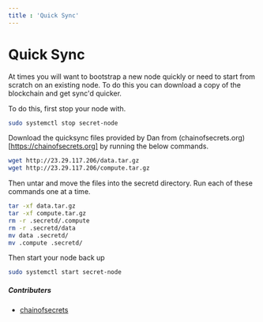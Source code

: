 ```yaml
---
title : 'Quick Sync'
---
```


# Quick Sync

At times you will want to bootstrap a new node quickly or need to start from scratch on an existing node. To do this you can download a copy of the blockchain and get sync'd quicker.

To do this, first stop your node with.

```bash
sudo systemctl stop secret-node
```

Download the quicksync files provided by Dan from (chainofsecrets.org)[https://chainofsecrets.org] by running the below commands.

```bash
wget http://23.29.117.206/data.tar.gz
wget http://23.29.117.206/compute.tar.gz
```

Then untar and move the files into the secretd directory. Run each of these commands one at a time.

```bash
tar -xf data.tar.gz
tar -xf compute.tar.gz 
rm -r .secretd/.compute
rm -r .secretd/data
mv data .secretd/
mv .compute .secretd/
```


Then start your node back up

```bash
sudo systemctl start secret-node
```

##### Contributers

* [chainofsecrets](https://secretnodes.com/secret/chains/secret-2/validators/1B68882AB7CD6BC4CDDD742FC8F3D1FDE31C1A82)